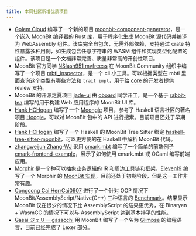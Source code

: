 ```yaml
---
title: 本周社区新增优质项目
---
```


- [Golem Cloud](https://github.com/golemcloud) 编写了一个新的项目 [moonbit-component-generator](https://github.com/golemcloud/moonbit-component-generator)，是一个嵌入 MoonBit 编译器的 Rust 库，用于程序化生成 MoonBit 源代码并编译为 WebAssembly 组件。该库完全自包含，无需外部依赖，支持通过 crate 特性暴露多种用例，如生成包含任意字符串的 WASM 组件和实现类型化配置的组件。该项目是一个文档非常完善、质量非常高的开创性项目。
- MoonBit 官方同学 [NSlash951 myfreess](https://github.com/myfreess) 在 MoonBit Community 组织中编写了一个项目 [mbti_inspector](https://github.com/moonbit-community/mbti_inspector)，是一个 cli 小工具。可以根据类型在 mbti 里面查询这个类型有哪些方法和 `trait impl`，用于给 [core](https://github.com/moonbitlang/core) 的开发者提供 review 支持。 
- MoonBit 的开源之夏项目 [jade-ui](https://github.com/moonbit-community/jade-ui) 由 [oboard](https://github.com/moonbit-community/jade-ui) 同学开工，是一个基于 [rabbit-tea](https://github.com/moonbit-community/rabbit-tea) 编写的用于构建 Web 应用程序的 MoonBit UI 库。
- [Hank HCHogan](https://github.com/HCHogan) 编写了一个 [Moongle](https://github.com/HCHogan/moongle) 项目，参考了 Haskell 语言社区的著名项目 [Hoogle](https://hoogle.haskell.org)，可以对 MoonBit 包中的 API 进行搜索。目前项目还处于早期阶段。
- [Hank HCHogan](https://github.com/HCHogan) 编写了一个 Haskell 的 MoonBit Tree Sitter 绑定 [haskell-tree-sitter-moonbit](https://github.com/HCHogan/haskell-tree-sitter-moonbit)，可以更方便的在 Haskell 中解析 MoonBit 代码。
- [zhangweijun Zhang-WJ](https://github.com/Zhang-WJ) 采用 [cmark.mbt](https://github.com/moonbit-community/cmark.mbt) 编写了一个简单的前端例子 [cmark-frontend-example](https://github.com/Zhang-WJ/cmark-frontend-example)，展示了如何使用 cmark.mbt 或 OCaml 编写前端应用。
- [Morphir](https://github.com/finos/morphir) 是一个种可以抽象业务逻辑的 IR 和周边工具链和框架，[Eleven19](https://github.com/Eleven19) 编写了一个 Morphir 的 [MoonBit 实现](https://github.com/Eleven19/morphir-moonbit)，目前还处于初期阶段，但是这一工作非常有趣。
- [Congcong Cai HerrCai0907](https://github.com/HerrCai0907) 进行了一个针对 OOP 情况下 MoonBit/AssemblyScript/Native(C++) 三种语言的 [Benchmark](https://github.com/HerrCai0907/moonbit-for-OO-bench)。结果显示 MoonBit 仅在很少的情况下比 AssemblyScript 的结果更优秀，在 Binaryen + WasmGC 的情况下可以与 AssemblyScript 达到基本持平的性能。
- [Gasai ジェリー gasacchi](https://github.com/gasacchi) 用 MoonBit 编写了一个名为 [Glimpse](https://github.com/gasacchi/glimpse) 的编程语言，目前已经完成了 Lexer 部分。
